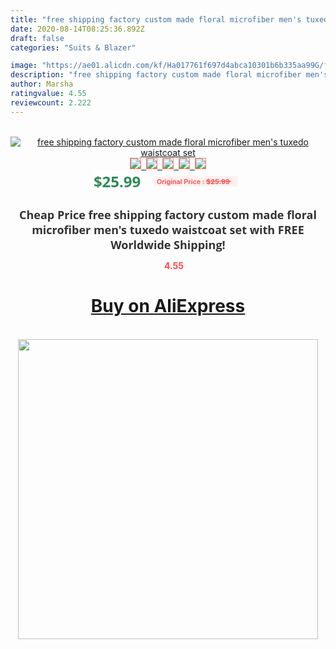 ```yaml
---
title: "free shipping factory custom made floral microfiber men's tuxedo waistcoat set"
date: 2020-08-14T08:25:36.892Z
draft: false
categories: "Suits & Blazer"

image: "https://ae01.alicdn.com/kf/Ha017761f697d4abca10301b6b335aa99G/free-shipping-factory-custom-made-floral-microfiber-men-s-tuxedo-waistcoat-set.jpg"
description: "free shipping factory custom made floral microfiber men's tuxedo waistcoat set"
author: Marsha
ratingvalue: 4.55
reviewcount: 2.222
---
```

<br>
<div style="text-align: center;">
<a href="https://s.click.aliexpress.com/e/_AfDkG5" target="_blank" rel="nofollow noopener noreferrer"><img alt="free shipping factory custom made floral microfiber men's tuxedo waistcoat set" class="magnifier-image" src="https://ae01.alicdn.com/kf/Ha017761f697d4abca10301b6b335aa99G/free-shipping-factory-custom-made-floral-microfiber-men-s-tuxedo-waistcoat-set.jpg_640x640.jpg">
<br>
<img style="border:1px solid salmon" src="https://ae01.alicdn.com/kf/Ha017761f697d4abca10301b6b335aa99G/free-shipping-factory-custom-made-floral-microfiber-men-s-tuxedo-waistcoat-set.jpg_120x120.jpg">&nbsp;&nbsp;<img style="border:1px solid salmon" src="_120x120.jpg">&nbsp;&nbsp;<img style="border:1px solid salmon" src="_120x120.jpg">&nbsp;&nbsp;<img style="border:1px solid salmon" src="_120x120.jpg">&nbsp;&nbsp;<img style="border:1px solid salmon" src="_120x120.jpg"></a></div><br0>
<div style="text-align: center;"><span style="background-color: white; border: 0px; box-sizing: border-box; color: seagreen; display: inline-block; font-family: &quot;open sans&quot; , &quot;arial&quot; , &quot;helvetica&quot; , sans-serif , &quot;heiti&quot;; font-size: 24px; font-stretch: inherit; font-weight: 700; line-height: inherit; margin: 0px 10px 0px 0px; padding: 0px; vertical-align: middle;">$25.99 </span>
<span style="background: rgb(255 , 241 , 241); border-radius: 3px; border: 0px; box-sizing: border-box; color: #ff4747; display: inline-block; font-family: inherit; font-size: 12px; font-stretch: inherit; font-style: inherit; font-variant: inherit; font-weight: 600; line-height: inherit; margin: 0px; padding: 2px 5px; transform: scale(0.9); vertical-align: middle;">Original Price : <b style="text-decoration: line-through;">$25.99 </b> &nbsp;&nbsp;</span></div>
<h1 style="color: #333333; display: inline-block; font-family: &quot;open sans&quot; , &quot;arial&quot; , &quot;helvetica&quot; , sans-serif , &quot;heiti&quot;; font-size: 18px; font-stretch: inherit; font-weight: 700; text-align: center;">Cheap Price free shipping factory custom made floral microfiber men's tuxedo waistcoat set with FREE Worldwide Shipping!</h1>
<div style="color: #ff4747; text-align: center;">
<img src="https://4.bp.blogspot.com/-M0ZcTcb-5uY/XleCXlxnR4I/AAAAAAAAAEc/OrjgMkXV1oMQFaCRZj5HQwOCBcu3w1FegCPcBGAYYCw/s1600/star.png" style="height: 15px;">&nbsp;<b>4.55</b></div>
<div class="button_cont" align="center"><a class="buynow_a" href="https://s.click.aliexpress.com/e/_AfDkG5" target="_blank" rel="nofollow noopener noreferrer"><H1>Buy on AliExpress</H1></a></div><br>
<div class="separator" style="clear: both; text-align: center;">
<img src="https://lh3.googleusercontent.com/-pTy5HemUv9M/XlePHvY0dAI/AAAAAAAAAE4/0nX5iRUoIWY8eMW9Dpxeirr157OZliDIgCLcBGAsYHQ/s1600/badge.gif" width="480">
</div>
